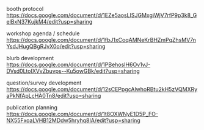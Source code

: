 booth protocol
https://docs.google.com/document/d/1EZe5aosLISJGMxgiWjV7rfP9p3k8_GelBxN37KujkM4/edit?usp=sharing

workshop agenda / schedule
https://docs.google.com/document/d/1fbJ1xCoqAMNeKrBHZmPqZhsMV7nYsdJHugQBgRJvX0o/edit?usp=sharing

blurb development
https://docs.google.com/document/d/1PBehosIH6Ov1vJ-DVsd0LtoIXVvZbuvps--Ku5owGBk/edit?usp=sharing

question/survey development
https://docs.google.com/document/d/12sCEPpgcAlwhoRBtu2kH5zVQMXRyaPkNfApLcHA0Tn8/edit?usp=sharing

publication planning
https://docs.google.com/document/d/1t8OXWNyE1D5P_FO-NX55FxoaLVHB12MDdw5hryhq8IA/edit?usp=sharing
